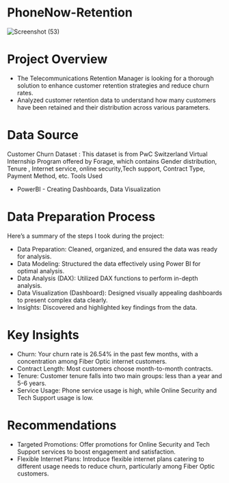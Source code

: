 # PhoneNow-Retention

 ![Screenshot (53)](https://github.com/Odufuwa03/PhoneNow-Retention/assets/169449929/fc707962-9d25-4ef8-ae1f-6ff78c95185f)

# Project Overview
-	The Telecommunications Retention Manager is looking for a thorough solution to enhance customer retention strategies and reduce churn rates.
-	Analyzed customer retention data to understand how many customers have been retained and their distribution across various parameters.

# Data Source
Customer Churn Dataset : This dataset is from PwC Switzerland Virtual Internship Program offered by Forage, which contains Gender distribution, Tenure , Internet service, online security,Tech support, Contract Type, Payment Method, etc.
Tools Used
-	PowerBI - Creating Dashboards, Data Visualization

# Data Preparation Process
Here’s a summary of the steps I took during the project:
-	Data Preparation: Cleaned, organized, and ensured the data was ready for analysis.
-	Data Modeling: Structured the data effectively using Power BI for optimal analysis.
-	Data Analysis (DAX): Utilized DAX functions to perform in-depth analysis.
-	Data Visualization (Dashboard): Designed visually appealing dashboards to present complex data clearly.
-	Insights: Discovered and highlighted key findings from the data.

# Key Insights
-	Churn: Your churn rate is 26.54% in the past few months, with a concentration among Fiber Optic internet customers.
-	Contract Length: Most customers choose month-to-month contracts.
-	Tenure: Customer tenure falls into two main groups: less than a year and 5-6 years.
-	Service Usage: Phone service usage is high, while Online Security and Tech Support usage is low.

# Recommendations
-	Targeted Promotions: Offer promotions for Online Security and Tech Support services to boost engagement and satisfaction.
-	Flexible Internet Plans: Introduce flexible internet plans catering to different usage needs to reduce churn, particularly among Fiber Optic customers.





